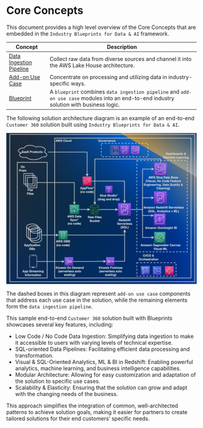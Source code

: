 # Core Concepts

This document provides a high level overview of the Core Concepts that are embedded in the `Industry Blueprints for Data & AI` framework.

| Concept       | Description                                                           |     
|---------------|-----------------------------------------------------------------------|                             
| [Data Ingestion Pipeline](#data-ingestion-pipeline) | Collect raw data from diverse sources and channel it into the AWS Lake House architecture. |
| [Add-on Use Case](#add-on-use-case) |  Concentrate on processing and utilizing data in industry-specific ways. |
| [Blueprint](#blueprint) | A `blueprint` combines `data ingestion pipeline` and `add-on use case` modules into an end-to-end industry solution with business logic.| 

The following solution architecture diagram is an example of an end-to-end `Customer 360` solution built using `Industry Blueprints for Data & AI`.

![c360](./assets/images/c360.png)

The dashed boxes in this diagram represent `add-on use case` components that address each use case in the solution, while the remaining elements form the `data ingestion pipeline`. 

This sample end-to-end `Customer 360` solution built with Blueprints showcases several key features, including: 

- Low Code / No Code Data Ingestion: Simplifying data ingestion to make it accessible to users with varying levels of technical expertise. 
- SQL-oriented Data Pipelines: Facilitating efficient data 
processing and transformation. 
- Visual & SQL-Oriented Analytics, ML & BI in Redshift: 
Enabling powerful analytics, machine learning, and 
business intelligence capabilities. 
- Modular Architecture: Allowing for easy 
customization and adaptation of the solution to 
specific use cases. 
- Scalability & Elasticity: Ensuring that the solution can 
grow and adapt with the changing needs of the business. 

This approach simplifies the integration of common, well-architected patterns to achieve solution goals, making it easier for partners to create tailored solutions for their end customers’ specific needs. 


